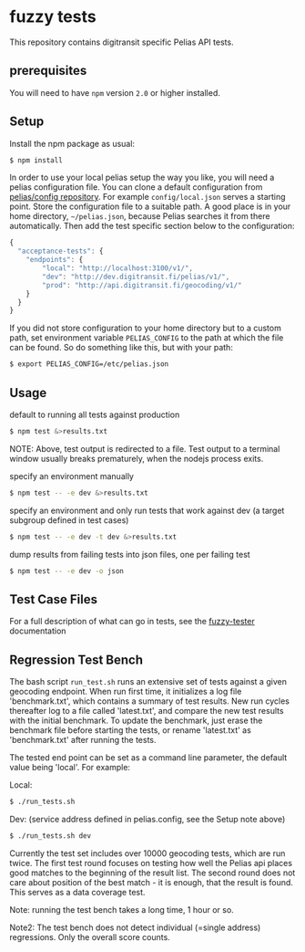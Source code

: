 # fuzzy tests

This repository contains digitransit specific Pelias API tests.

## prerequisites

You will need to have `npm` version `2.0` or higher installed.

## Setup

Install the npm package as usual:

```bash
$ npm install
```

In order to use your local pelias setup the way you like, you will need a pelias configuration file.
You can clone a default configuration from [pelias/config repository](https://github.com/pelias/config).
For example `config/local.json` serves a starting point. Store the configuration file to a suitable path.
A good place is in your home directory, `~/pelias.json`, because Pelias searches it from there automatically.
Then add the test specific section below to the configuration:

```javascript
{
  "acceptance-tests": {
    "endpoints": {
        "local": "http://localhost:3100/v1/",
        "dev": "http://dev.digitransit.fi/pelias/v1/",
        "prod": "http://api.digitransit.fi/geocoding/v1/"
    }
  }
}
```
If you did not store configuration to your home directory but to a custom path, set environment
variable `PELIAS_CONFIG` to the path at which the file can be found. So do something like this, but
with your path:

```bash
$ export PELIAS_CONFIG=/etc/pelias.json
```

## Usage

default to running all tests against production

```bash
$ npm test &>results.txt
```

NOTE: Above, test output is redirected to a file. Test output to a terminal window
usually breaks prematurely, when the nodejs process exits.

specify an environment manually
```bash
$ npm test -- -e dev &>results.txt
```

specify an environment and only run tests that work against dev (a target subgroup defined in test cases)

```bash
$ npm test -- -e dev -t dev &>results.txt
```

dump results from failing tests into json files, one per failing test

```bash
$ npm test -- -e dev -o json
```


## Test Case Files

For a full description of what can go in tests, see the
[fuzzy-tester](https://github.com/HSLdevcom/fuzzy-tester) documentation


## Regression Test Bench

The bash script `run_test.sh` runs an extensive set of tests against a given geocoding endpoint.
When run first time, it initializes a log file 'benchmark.txt', which contains a summary of test results.
New run cycles thereafter log to a file called 'latest.txt', and compare the new test results with
the initial benchmark. To update the benchmark, just erase the benchmark file before starting the tests,
or rename 'latest.txt' as 'benchmark.txt' after running the tests.

The tested end point can be set as a command line parameter, the default value being 'local'. For example:

Local:
```bash
$ ./run_tests.sh
```

Dev: (service address defined in pelias.config, see the Setup note above)

```bash
$ ./run_tests.sh dev
```

Currently the test set includes over 10000 geocoding tests, which are run twice. The first test round
focuses on testing how well the Pelias api places good matches to the beginning of the result list.
The second round does not care about position of the best match - it is enough, that the result is found.
This serves as a data coverage test.

Note: running the test bench takes a long time, 1 hour or so.

Note2: The test bench does not detect individual (=single address) regressions. Only the overall
score counts.
